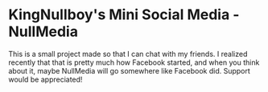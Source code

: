# KingNullboy's Mini Social Media - NullMedia
This is a small project made so that I can chat with my friends. I realized recently that that is pretty much how Facebook started, and when you think about it, maybe NullMedia will go somewhere like Facebook did. Support would be appreciated!
